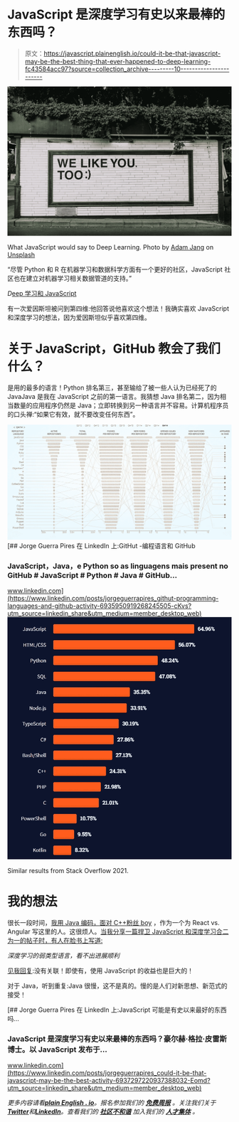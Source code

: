 # JavaScript 是深度学习有史以来最棒的东西吗？

> 原文：<https://javascript.plainenglish.io/could-it-be-that-javascript-may-be-the-best-thing-that-ever-happened-to-deep-learning-fc43584acc97?source=collection_archive---------10----------------------->

![](img/2c7c147dd65acc23607ea034fa6e421c.png)

What JavaScript would say to Deep Learning. Photo by [Adam Jang](https://unsplash.com/@adamjang?utm_source=medium&utm_medium=referral) on [Unsplash](https://unsplash.com?utm_source=medium&utm_medium=referral)

“尽管 Python 和 R 在机器学习和数据科学方面有一个更好的社区，JavaScript 社区也在建立对机器学习相关数据管道的支持。”

*D*[eep 学习和 JavaScript](https://www.amazon.com/Deep-Learning-JavaScript-networks-TensorFlow-js/dp/1617296171)

有一次爱因斯坦被问到第四维:他回答说他喜欢这个想法！我确实喜欢 JavaScript 和深度学习的想法，因为爱因斯坦似乎喜欢第四维。

# 关于 JavaScript，GitHub 教会了我们什么？

是用的最多的语言！Python 排名第三，甚至输给了被一些人认为已经死了的 JavaJava 是我在 JavaScript 之前的第一语言。我猜想 Java 排名第二，因为相当数量的应用程序仍然是 Java；立即转换到另一种语言并不容易。计算机程序员的口头禅:“如果它有效，就不要改变任何东西”。

[![](img/20f885dcbb20506243b46be9cf311880.png)](https://githut.info/)[](https://www.linkedin.com/posts/jorgeguerrapires_githut-programming-languages-and-github-activity-6935950919268245505-cKvs?utm_source=linkedin_share&utm_medium=member_desktop_web) [## Jorge Guerra Pires 在 LinkedIn 上:GitHut -编程语言和 GitHub

### JavaScript，Java，e Python so as linguagens mais present no GitHub # JavaScript # Python # Java # GitHub…

www.linkedin.com](https://www.linkedin.com/posts/jorgeguerrapires_githut-programming-languages-and-github-activity-6935950919268245505-cKvs?utm_source=linkedin_share&utm_medium=member_desktop_web) [![](img/34fcbd8956327070efb4e756e55d91f9.png)](https://insights.stackoverflow.com/survey/2021)

Similar results from Stack Overflow 2021.

# 我的想法

很长一段时间，[我用 Java 编码，面对 C++粉丝 boy](https://jorgeguerrapires.medium.com/does-angular-really-suck-why-i-have-to-disagree-cb16677900a8) ，作为一个为 React vs. Angular 写这里的人。这很烦人。[当我分享一篇捍卫 JavaScript 和深度学习合二为一的帖子时，有人在脸书上写道:](https://jorgeguerrapires.medium.com/we-believe-deep-learning-and-javascript-belong-together-me-too-b70e40cf6092)

*深度学习的弱类型语言，看不出进展顺利*

[见我回复](https://jorgeguerrapires.medium.com/we-believe-deep-learning-and-javascript-belong-together-me-too-b70e40cf6092):没有关联！即使有，使用 JavaScript 的收益也是巨大的！

对于 Java，听到重复:Java 很慢，这不是真的。慢的是人们对新思想、新范式的接受！

[](https://www.linkedin.com/posts/jorgeguerrapires_could-it-be-that-javascript-may-be-the-best-activity-6937297220937388032-Eomd?utm_source=linkedin_share&utm_medium=member_desktop_web) [## Jorge Guerra Pires 在 LinkedIn 上:JavaScript 可能是有史以来最好的东西吗…

### JavaScript 是深度学习有史以来最棒的东西吗？豪尔赫·格拉·皮雷斯博士。以 JavaScript 发布于…

www.linkedin.com](https://www.linkedin.com/posts/jorgeguerrapires_could-it-be-that-javascript-may-be-the-best-activity-6937297220937388032-Eomd?utm_source=linkedin_share&utm_medium=member_desktop_web) 

*更多内容请看*[***plain English . io***](https://plainenglish.io/)*。报名参加我们的* [***免费周报***](http://newsletter.plainenglish.io/) *。关注我们关于*[***Twitter***](https://twitter.com/inPlainEngHQ)*和*[***LinkedIn***](https://www.linkedin.com/company/inplainenglish/)*。查看我们的* [***社区不和谐***](https://discord.gg/GtDtUAvyhW) *加入我们的* [***人才集体***](https://inplainenglish.pallet.com/talent/welcome) *。*